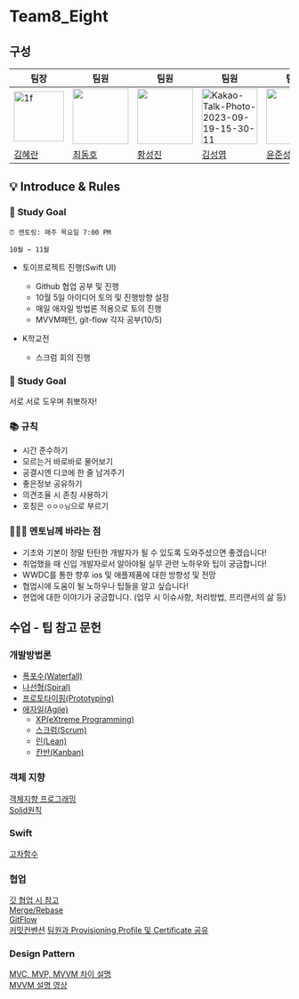 # Team8_Eight

## 구성
|**팀장**|**팀원**|**팀원**|**팀원**| **팀원**| 
|-----------| ----------- | -----------| ------------| ------------|
|[<img width="90" alt="1f" src="https://postfiles.pstatic.net/MjAyMjA3MjRfMjAz/MDAxNjU4NjQxNzk3MjA2.eittTtSlRsPrC8HlcuNqKZW-duuJnmgaMAjEdx8cwSsg.oO1hUAN305tH-vDXgRa5VldUiUA0GqP4Ly52FlEqcMIg.JPEG.hyeran931122/IMG_7071.JPG?type=w580">](./Members/hyeran.md)|[<img src="https://user-images.githubusercontent.com/96968834/212670363-ae5dbf8f-dc1a-41b2-a08e-21a6f5f345b1.jpg" width="100">](./Members/Dongho.md)| [<img src="https://avatars.githubusercontent.com/u/120264964?v=4" width="100">](./Members/sungjin.md)|[<img src="https://i.ibb.co/dWrn9Tb/Kakao-Talk-Photo-2023-09-19-15-30-11.jpg" alt="Kakao-Talk-Photo-2023-09-19-15-30-11" width="100">](./Members/sungyeop.md) |  [<img src="https://avatars.githubusercontent.com/u/127680963?v=4" width="100">](./Members/Junseong.md)|
|[김혜란](https://github.com/hyeran1122)|[최동호](https://github.com/hamfan524)|[황성진](https://github.com/Hsungjin)|[김성엽](https://github.com/RapidSloth)|[윤준성](https://github.com/PinkSoju)|

## 💡 Introduce & Rules

### 🎯 **Study Goal**

```
⏰ 멘토링: 매주 목요일 7:00 PM
```

`10월 ~ 11월`
- 토이프로젝트 진행(Swift UI)
    - Github 협업 공부 및 진행
    - 10월 5일 아이디어 토의 및 진행방향 설정
    - 매일 애자일 방법론 적용으로 토의 진행
    - MVVM패턴, git-flow 각자 공부(10/5)

- K학교전
    - 스크럼 회의 진행
</aside>


### 🎯 **Study Goal** 
서로 서로 도우며 취뽀하자!

### 📚 **규칙**
- 시간 준수하기
- 모르는거 바로바로 물어보기
- 공결시엔 디코에 한 줄 남겨주기
- 좋은정보 공유하기
- 의견조율 시 존칭 사용하기
- 호칭은 `ㅇㅇㅇ님`으로 부르기

### 🙋🏻‍♂️ **멘토님께 바라는 점**

- 기초와 기본이 정말 탄탄한 개발자가 될 수 있도록 도와주셨으면 좋겠습니다!
- 취업했을 때 신입 개발자로서 알아야될 실무 관련 노하우와 팁이 궁금합니다!
- WWDC를 통한 향후 ios 및 애플제품에 대한 방향성 및 전망
- 협업시에 도움이 될 노하우나 팁들을 알고 싶습니다!
- 현업에 대한 이야기가 궁금합니다. (업무 시 이슈사항, 처리방법, 프리랜서의 삶 등)


## 수업 - 팁 참고 문헌

### 개발방법론
- [폭포수(Waterfall)](https://appmaster.io/ko/blog/pogposu-bangbeobron)
- [나선형(Spiral)](https://m.blog.naver.com/seilius/130185846022)
- [프로토타이핑(Prototyping)](https://itproda.tistory.com/81)
- [애자일(Agile)](https://velog.io/@iamminzzy/%EC%95%A0%EC%9E%90%EC%9D%BCAgile-%EB%B0%A9%EB%B2%95%EB%A1%A0-%EC%9D%B4%EB%9E%80-BDD%EB%B6%80%ED%84%B0-TDD%EA%B9%8C%EC%A7%80)
    - [XP(eXtreme Programming)](https://needjarvis.tistory.com/318)
    - [스크럼(Scrum)](https://medium.com/dtevangelist/scrum-dfc6523a3604)
    - [린(Lean)](http://www.incodom.kr/%EB%A6%B0_%EC%86%8C%ED%94%84%ED%8A%B8%EC%9B%A8%EC%96%B4_%EA%B0%9C%EB%B0%9C%EB%B0%A9%EB%B2%95%EB%A1%A0)
    - [칸반(Kanban)](https://blog.naver.com/PostView.naver?blogId=129byun&logNo=221547300896)


### 객체 지향
[객체지향 프로그래밍](https://github.com/hamfan524/Today-We-Learn/blob/main/Object-Oriented/OOP.md)  
[Solid원칙](https://github.com/hamfan524/Today-We-Learn/blob/main/Object-Oriented/Solid.md)

### Swift
[고차함수](https://github.com/hamfan524/with_Swift/blob/main/Swift/Basic/%EA%B3%A0%EC%B0%A8%ED%95%A8%EC%88%98.md)

### 협업
[깃 협업 시 참고](https://github.com/hamfan524/Today-We-Learn/blob/main/Git/%EA%B9%83-%ED%98%91%EC%97%85-%ED%8C%80%EC%9B%90.md)  
[Merge/Rebase](https://www.atlassian.com/ko/git/tutorials/merging-vs-rebasing)  
[GitFlow](https://github.com/hamfan524/Today-We-Learn/blob/main/Git/Git-Flow.md)  
[커밋컨벤션](https://github.com/hamfan524/Today-We-Learn/blob/main/Git/%EC%BB%A4%EB%B0%8B%EC%BB%A8%EB%B2%A4%EC%85%98.md)
[팀원과 Provisioning Profile 및 Certificate 공유](https://youngkdevlog.tistory.com/46)

### Design Pattern
[MVC, MVP, MVVM 차이 설명](https://velog.io/@sangjin98/iOS-%EB%94%94%EC%9E%90%EC%9D%B8-%ED%8C%A8%ED%84%B4MVC-MVP-MVVM-VIPER)  
[MVVM 설명 영상](https://www.youtube.com/watch?v=TLX7MjtOPd0)
